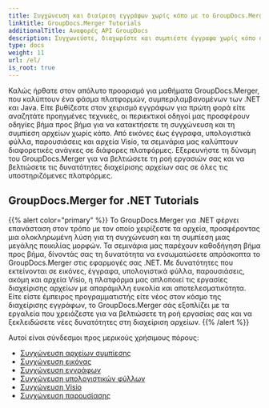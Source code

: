 ```yaml
---
title: Συγχώνευση και διαίρεση εγγράφων χωρίς κόπο με το GroupDocs.Merger
linktitle: GroupDocs.Merger Tutorials
additionalTitle: Αναφορές API GroupDocs
description: Συγχωνεύστε, διαχωρίστε και συμπιέστε έγγραφα χωρίς κόπο σε πλατφόρμες .NET και Java με τους ειδικούς μας οδηγούς για το GroupDocs.Merger. Ξεκλειδώστε απρόσκοπτη διαχείριση αρχείων!
type: docs
weight: 11
url: /el/
is_root: true
---
```


Καλώς ήρθατε στον απόλυτο προορισμό για μαθήματα GroupDocs.Merger, που καλύπτουν ένα φάσμα πλατφορμών, συμπεριλαμβανομένων των .NET και Java. Είτε βυθίζεστε στον χειρισμό εγγράφων για πρώτη φορά είτε αναζητάτε προηγμένες τεχνικές, οι περιεκτικοί οδηγοί μας προσφέρουν οδηγίες βήμα προς βήμα για να κατακτήσετε τη συγχώνευση και τη συμπίεση αρχείων χωρίς κόπο. Από εικόνες έως έγγραφα, υπολογιστικά φύλλα, παρουσιάσεις και αρχεία Visio, τα σεμινάρια μας καλύπτουν διαφορετικές ανάγκες σε διάφορες πλατφόρμες. Εξερευνήστε τη δύναμη του GroupDocs.Merger για να βελτιώσετε τη ροή εργασιών σας και να βελτιώσετε τις δυνατότητες διαχείρισης αρχείων σας σε όλες τις υποστηριζόμενες πλατφόρμες.

## GroupDocs.Merger for .NET Tutorials
{{% alert color="primary" %}}
Το GroupDocs.Merger για .NET φέρνει επανάσταση στον τρόπο με τον οποίο χειρίζεστε τα αρχεία, προσφέροντας μια ολοκληρωμένη λύση για τη συγχώνευση και τη συμπίεση μιας μεγάλης ποικιλίας μορφών. Τα σεμινάρια μας παρέχουν καθοδήγηση βήμα προς βήμα, δίνοντάς σας τη δυνατότητα να ενσωματώσετε απρόσκοπτα το GroupDocs.Merger στις εφαρμογές σας .NET. Με δυνατότητες που εκτείνονται σε εικόνες, έγγραφα, υπολογιστικά φύλλα, παρουσιάσεις, ακόμη και αρχεία Visio, η πλατφόρμα μας απλοποιεί τις εργασίες διαχείρισης αρχείων με απαράμιλλη ευκολία και αποτελεσματικότητα. Είτε είστε έμπειρος προγραμματιστής είτε νέος στον κόσμο της διαχείρισης εγγράφων, το GroupDocs.Merger σάς εξοπλίζει με τα εργαλεία που χρειάζεστε για να βελτιώσετε τη ροή εργασίας σας και να ξεκλειδώσετε νέες δυνατότητες στη διαχείριση αρχείων.
{{% /alert %}}

Αυτοί είναι σύνδεσμοι προς μερικούς χρήσιμους πόρους:
 
- [Συγχώνευση αρχείων συμπίεσης](./net/merge-compress-files/)
- [Συγχώνευση εικόνας](./net/image-merging/)
- [Συγχώνευση εγγράφων](./net/document-merging/)
- [Συγχώνευση υπολογιστικών φύλλων](./net/spreadsheet-merging/)
- [Συγχώνευση Visio](./net/visio-merging/)
- [Συγχώνευση παρουσίασης](./net/presentation-merging/)




